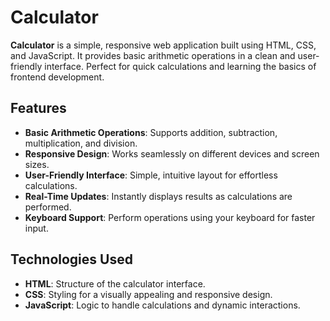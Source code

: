 # Calculator

**Calculator** is a simple, responsive web application built using HTML, CSS, and JavaScript. It provides basic arithmetic operations in a clean and user-friendly interface. Perfect for quick calculations and learning the basics of frontend development.

## Features

- **Basic Arithmetic Operations**: Supports addition, subtraction, multiplication, and division.
- **Responsive Design**: Works seamlessly on different devices and screen sizes.
- **User-Friendly Interface**: Simple, intuitive layout for effortless calculations.
- **Real-Time Updates**: Instantly displays results as calculations are performed.
- **Keyboard Support**: Perform operations using your keyboard for faster input.

## Technologies Used

- **HTML**: Structure of the calculator interface.
- **CSS**: Styling for a visually appealing and responsive design.
- **JavaScript**: Logic to handle calculations and dynamic interactions.
